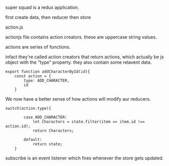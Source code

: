 super squad is a redux application.

first create data, then reducer then store

action.js

actionjs file contains action creators. these are uppercase string values.

actions are series of functions.

infact they're called action creators that return actions, which actually be js object with the "type" property. they also contain some relavent data.

```
export function addCharacterById(id){
    const action = {
        type: ADD_CHARACTER,
        id
    }
```

We now have a better sense of how actions will modify aur reducers.

```
switch(action.type){

        case ADD_CHARACTER:
            let Characters = state.filter(item => item.id !== action.id);
            return Characters;

        default:
            return state;
    }

```
subscribe is an event listener which fires whenever the store gets updated.

